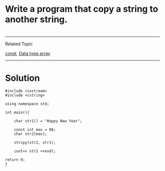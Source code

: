 # Write a program that copy a string to another string.
#
---
Related Topic

[const](courseid-5,lessonid-12), [Data type](courseid-5,lessonid-11),[array](courseid-5,lessonid-21)

---
# Solution
    #include <iostream>
    #include <cstring>

    using namespace std;
    
    int main(){
    
        char str1[] = "Happy New Year";

        const int max = 80;
        char str2[max];

        strcpy(str2, str1);

        cout<< str2 <<endl;

    return 0;
    }

